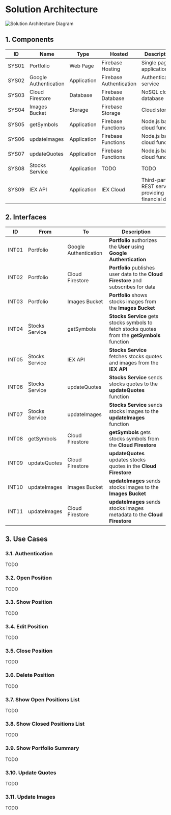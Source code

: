 # Solution Architecture

![Solution Architecture Diagram](https://raw.githubusercontent.com/loginov-rocks/Portfolio/master/docs/diagrams/Solution-Architecture.png)

## 1. Components

| ID | Name | Type | Hosted | Description |
| --- | --- | --- | --- | --- |
| SYS01 | Portfolio | Web Page | Firebase Hosting | Single page application |
| SYS02 | Google Authentication | Application | Firebase Authentication | Authentication service |
| SYS03 | Cloud Firestore | Database | Firebase Database | NoSQL cloud database |
| SYS04 | Images Bucket | Storage | Firebase Storage | Cloud storage |
| SYS05 | getSymbols | Application | Firebase Functions | Node.js based cloud function |
| SYS06 | updateImages | Application | Firebase Functions | Node.js based cloud function |
| SYS07 | updateQuotes | Application | Firebase Functions | Node.js based cloud function |
| SYS08 | Stocks Service | Application | TODO | TODO |
| SYS09 | IEX API | Application | IEX Cloud | Third-party REST service providing financial data |

## 2. Interfaces

| ID | From | To | Description |
| --- | --- | --- | --- |
| INT01 | Portfolio | Google Authentication | **Portfolio** authorizes the **User** using **Google Authentication** |
| INT02 | Portfolio | Cloud Firestore | **Portfolio** publishes user data to the **Cloud Firestore** and subscribes for data |
| INT03 | Portfolio | Images Bucket | **Portfolio** shows stocks images from the **Images Bucket** |
| INT04 | Stocks Service | getSymbols | **Stocks Service** gets stocks symbols to fetch stocks quotes from the **getSymbols** function |
| INT05 | Stocks Service | IEX API | **Stocks Service** fetches stocks quotes and images from the **IEX API** |
| INT06 | Stocks Service | updateQuotes | **Stocks Service** sends stocks quotes to the **updateQuotes** function |
| INT07 | Stocks Service | updateImages | **Stocks Service** sends stocks images to the **updateImages** function |
| INT08 | getSymbols | Cloud Firestore | **getSymbols** gets stocks symbols from the **Cloud Firestore** |
| INT09 | updateQuotes | Cloud Firestore | **updateQuotes** updates stocks quotes in the **Cloud Firestore** |
| INT10 | updateImages | Images Bucket | **updateImages** sends stocks images to the **Images Bucket** |
| INT11 | updateImages | Cloud Firestore | **updateImages** sends stocks images metadata to the **Cloud Firestore** |

## 3. Use Cases

### 3.1. Authentication

TODO

### 3.2. Open Position

TODO

### 3.3. Show Position

TODO

### 3.4. Edit Position

TODO

### 3.5. Close Position

TODO

### 3.6. Delete Position

TODO

### 3.7. Show Open Positions List

TODO

### 3.8. Show Closed Positions List

TODO

### 3.9. Show Portfolio Summary

TODO

### 3.10. Update Quotes

TODO

### 3.11. Update Images

TODO
